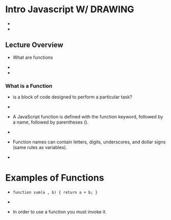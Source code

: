# Intro Javascript W/ DRAWING





-
-
## Lecture Overview
* What are functions



<!-- Section 1 -->
-
-
### What is a Function
*  is a block of code designed to perform a particular task?

-
* A JavaScript function is defined with the function keyword, followed by a name, followed by parentheses ().

-
* Function names can contain letters, digits, underscores, and dollar signs (same rules as variables).
-
# Examples of Functions
* `function sum(a , b) { return a + b; } `

-
*   In order to use a function you must invoke it.
